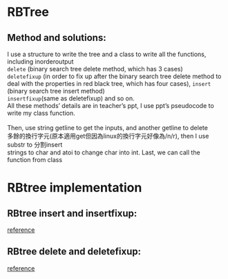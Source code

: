 # RBTree

## Method and solutions: 
I use a structure to write the tree and a class to write all the functions,<br>
including inorderoutput <br>
`delete` (binary search tree delete method, which has 3 cases)<br>
`deletefixup` (in order to fix up after the binary search tree delete method to deal with the properties in red black tree, which has four cases), `insert`<br>
(binary search tree insert method)<br>
`insertfixup`(same as deletefixup) and so on. <br>
All these methods’ details are in teacher’s ppt, I use ppt’s pseudocode to write my class function.<br>                     
Then, use string getline to get the inputs, and another getline to delete<br>
多餘的換行字元(原本適用get但因為linux的換行字元好像為/n/r), then I use substr to 分割insert<br>
strings to char and atoi to change char into int. Last, we can call the function from class                   

# RBtree implementation

## RBtree insert and insertfixup:
[reference](http://alrightchiu.github.io/SecondRound/red-black-tree-insertxin-zeng-zi-liao-yu-fixupxiu-zheng.html)
## RBtree delete and deletefixup:
[reference](http://alrightchiu.github.io/SecondRound/red-black-tree-deleteshan-chu-zi-liao-yu-fixupxiu-zheng.html)
